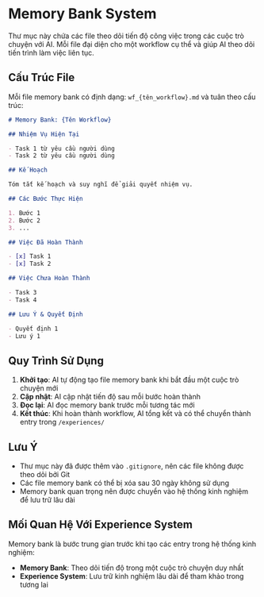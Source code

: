 # Memory Bank System

Thư mục này chứa các file theo dõi tiến độ công việc trong các cuộc trò chuyện với AI. Mỗi file đại diện cho một workflow cụ thể và giúp AI theo dõi tiến trình làm việc liên tục.

## Cấu Trúc File

Mỗi file memory bank có định dạng: `wf_{tên_workflow}.md` và tuân theo cấu trúc:

```markdown
# Memory Bank: {Tên Workflow}

## Nhiệm Vụ Hiện Tại

- Task 1 từ yêu cầu người dùng
- Task 2 từ yêu cầu người dùng

## Kế Hoạch

Tóm tắt kế hoạch và suy nghĩ để giải quyết nhiệm vụ.

## Các Bước Thực Hiện

1. Bước 1
2. Bước 2
3. ...

## Việc Đã Hoàn Thành

- [x] Task 1
- [x] Task 2

## Việc Chưa Hoàn Thành

- Task 3
- Task 4

## Lưu Ý & Quyết Định

- Quyết định 1
- Lưu ý 1
```

## Quy Trình Sử Dụng

1. **Khởi tạo**: AI tự động tạo file memory bank khi bắt đầu một cuộc trò chuyện mới
2. **Cập nhật**: AI cập nhật tiến độ sau mỗi bước hoàn thành
3. **Đọc lại**: AI đọc memory bank trước mỗi tương tác mới
4. **Kết thúc**: Khi hoàn thành workflow, AI tổng kết và có thể chuyển thành entry trong `/experiences/`

## Lưu Ý

- Thư mục này đã được thêm vào `.gitignore`, nên các file không được theo dõi bởi Git
- Các file memory bank có thể bị xóa sau 30 ngày không sử dụng
- Memory bank quan trọng nên được chuyển vào hệ thống kinh nghiệm để lưu trữ lâu dài

## Mối Quan Hệ Với Experience System

Memory bank là bước trung gian trước khi tạo các entry trong hệ thống kinh nghiệm:

- **Memory Bank**: Theo dõi tiến độ trong một cuộc trò chuyện duy nhất
- **Experience System**: Lưu trữ kinh nghiệm lâu dài để tham khảo trong tương lai
